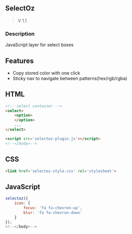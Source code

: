## SelectOz
  > V 1.1

### Description
JavaScript layer for select boxes

## Features
 * Copy stored color with one click
 * Sticky nav to navigate between patterns(hex/rgb/rgba)
 
## HTML
``` html 
<!-- select container -->
<select>
    <option>
    </option>
    ...
</select>

<script src='selectoz-plugin.js'></script>
<!--</body>-->
```

## CSS
``` html 
<link href='selectoz-style.css' rel='stylesheet'>
```

## JavaScript
```javascript
selectoz({
    icon: {
        focus: 'fa fa-chevron-up',
        blur: 'fa fa-chevron-down'
    }
});
<!--</body>-->
```
